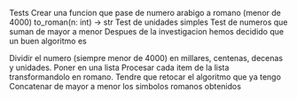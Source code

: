 Tests
Crear una funcion que pase de numero arabigo a romano (menor de 4000)
to_roman(n: int) -> str
Test de unidades simples
Test de numeros que suman de mayor a menor
Despues de la investigacion hemos decidido que un buen algoritmo es

Dividir el numero (siempre menor de 4000) en millares, centenas, decenas y unidades. Poner en una lista
Procesar cada item de la lista transformandolo en romano. Tendre que retocar el algoritmo que ya tengo
Concatenar de mayor a menor los simbolos romanos obtenidos